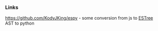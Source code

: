 ### Links
https://github.com/KodyJKing/espy - some conversion from js to [ESTree](https://github.com/estree/estree) AST to python

